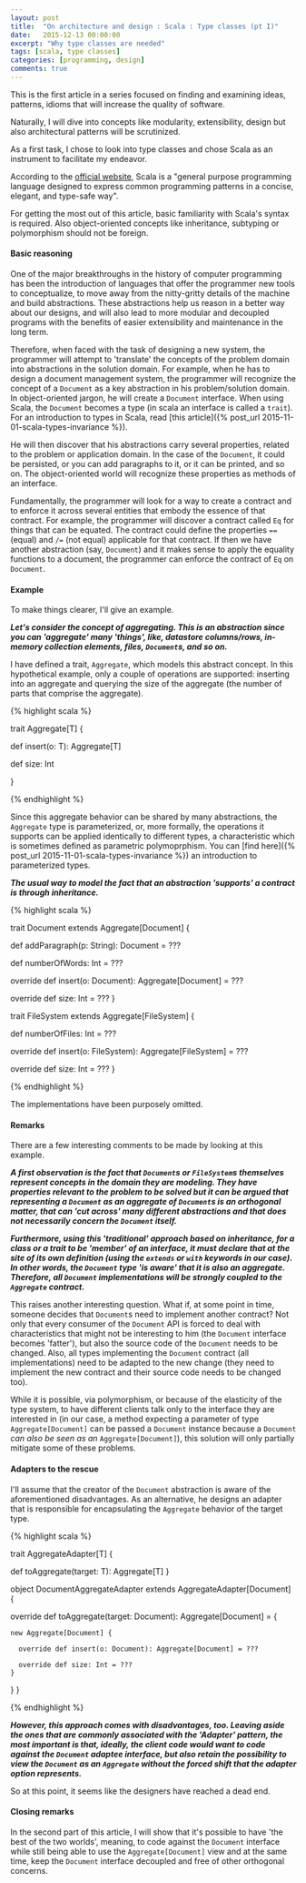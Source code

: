 ```yaml
---
layout: post
title:  "On architecture and design : Scala : Type classes (pt I)"
date:   2015-12-13 00:00:00
excerpt: "Why type classes are needed"
tags: [scala, type classes]
categories: [programming, design]
comments: true
---
```


This is the first article in a series focused on finding and examining ideas,
patterns, idioms that will increase the quality of software.

Naturally, I will dive into concepts like modularity, extensibility, design but
also architectural patterns will be scrutinized.

As a first task, I chose to look into type classes and chose Scala as an
instrument to facilitate my endeavor.

According to the [official website](http://www.scala-lang.org/), Scala is a
"general purpose programming language designed to express common programming
patterns in a concise, elegant, and type-safe way".

For getting the most out of this article, basic familiarity with Scala's syntax
is required. Also object-oriented concepts like inheritance, subtyping or
polymorphism should not be foreign.

#### Basic reasoning

One of the major breakthroughs in the history of computer programming has been
the introduction of languages that offer the programmer new tools to
conceptualize, to move away from the nitty-gritty details of the machine and
build abstractions. These abstractions help us reason in a better way about our
designs, and will also lead to more modular and decoupled programs with the
benefits of easier extensibility and maintenance in the long term.

Therefore, when faced with the task of designing a new system, the programmer
will attempt to 'translate' the concepts of the problem domain into abstractions
in the solution domain. For example, when he has to design a document management
system, the programmer will recognize the concept of a `Document` as a key
abstraction in his problem/solution domain. In object-oriented jargon, he will
create a `Document` interface. When using Scala, the `Document` becomes a type
(in scala an interface is called a `trait`). For an introduction to types in
Scala, read [this article]({% post_url 2015-11-01-scala-types-invariance %}).

He will then discover that his abstractions carry several properties, related to
the problem or application domain. In the case of the `Document`, it could be
persisted, or you can add paragraphs to it, or it can be printed, and so on. The
object-oriented world will recognize these properties as methods of an interface.

Fundamentally, the programmer will look for a way to create a contract and to
enforce it across several entities that embody the essence of that contract. For
example, the programmer will discover a contract called `Eq` for things that can
be equated. The contract could define the properties `==` (equal) and `/=` (not
equal) applicable for that contract. If then we have another abstraction (say,
`Document`) and it makes sense to apply the equality functions to a document,
the programmer can enforce the contract of `Eq` on `Document`.

#### Example

To make things clearer, I'll give an example.

**_Let's consider the concept of aggregating. This is an abstraction since you can
'aggregate' many 'things', like, datastore columns/rows, in-memory collection
elements, files, `Document`s, and so on._**

I have defined a trait, `Aggregate`, which models this abstract concept.
In this hypothetical example, only a couple of operations are supported:
inserting into an aggregate and querying the size of the aggregate (the number
of parts that comprise the aggregate).

{% highlight scala %}

trait Aggregate[T] {

  def insert(o: T): Aggregate[T]

  def size: Int

}

{% endhighlight %}

Since this aggregate behavior can be shared by many abstractions, the `Aggregate`
type is parameterized, or, more formally, the operations it supports can be
applied identically to different types, a characteristic which is sometimes
defined as parametric polymoprphism. You can
[find here]({% post_url 2015-11-01-scala-types-invariance %}) an introduction
to parameterized types.

**_The usual way to model the fact that an abstraction 'supports' a contract
is through inheritance._**

{% highlight scala %}

trait Document extends Aggregate[Document] {

  def addParagraph(p: String): Document = ???

  def numberOfWords: Int = ???

  override def insert(o: Document): Aggregate[Document] = ???

  override def size: Int = ???
}

trait FileSystem extends Aggregate[FileSystem] {

  def numberOfFiles: Int = ???

  override def insert(o: FileSystem): Aggregate[FileSystem] = ???

  override def size: Int = ???
}

{% endhighlight %}

The implementations have been purposely omitted.

#### Remarks

There are a few interesting comments to be made by looking at this example.

**_A first observation is the fact that `Document`s or `FileSystem`s themselves
represent concepts in the domain they are modeling. They have properties relevant to the
problem to be solved but it can be argued that representing a `Document` as an
aggregate of `Document`s is an orthogonal matter, that can 'cut across' many
different abstractions and that does not necessarily concern the `Document`
itself._**

**_Furthermore, using this 'traditional' approach based on inheritance, for a class
or a trait to be 'member' of an interface, it must declare that at the site of
its own definition (using the `extends` or `with` keywords in our case). In
other words, the `Document` type 'is aware' that it is also an aggregate.
Therefore, all `Document` implementations will be strongly coupled to the
`Aggregate` contract._**

This raises another interesting question. What if, at some point in time,
someone decides that `Document`s need to implement another contract? Not only
that every consumer of the `Document` API is forced to deal with characteristics
that might not be interesting to him (the `Document` interface becomes 'fatter'),
but also the source code of the `Document` needs to be changed. Also, all types
implementing the `Document` contract (all implementations) need to be adapted to
the new change (they need to implement the new contract and their source code
needs to be changed too).

While it is possible, via polymorphism, or because of the elasticity of the
type system, to have different clients talk only to the interface they are
interested in (in our case, a method expecting a parameter of type
`Aggregate[Document]` can be passed a `Document` instance because a `Document`
*can also be seen as an* `Aggregate[Document]`), this solution will only
partially mitigate some of these problems.

#### Adapters to the rescue

I'll assume that the creator of the `Document` abstraction is aware of the
aforementioned disadvantages. As an alternative, he designs an adapter that is
responsible for encapsulating the `Aggregate` behavior of the target type.

{% highlight scala %}

trait AggregateAdapter[T] {

  def toAggregate(target: T): Aggregate[T]
}

object DocumentAggregateAdapter
  extends AggregateAdapter[Document] {

  override def toAggregate(target: Document): Aggregate[Document] = {

    new Aggregate[Document] {

      override def insert(o: Document): Aggregate[Document] = ???

      override def size: Int = ???
    }
  }
}

{% endhighlight %}

**_However, this approach comes with disadvantages, too. Leaving aside the ones that
are commonly associated with the 'Adapter' pattern, the most important is that,
ideally, the client code would want to code against the `Document` adaptee
interface, but also retain the possibility to view the `Document` as an
`Aggregate` without the forced shift that the adapter option represents._**

So at this point, it seems like the designers have reached a dead end.

#### Closing remarks

In the second part of this article, I will show that it's possible to have 'the
best of the two worlds', meaning, to code against the `Document` interface while
still being able to use the `Aggregate[Document]` view and at the same time,
keep the `Document` interface decoupled and free of other orthogonal concerns.
